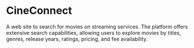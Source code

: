 # CineConnect
A web site to search for movies on streaming services. The platform offers extensive search capabilities, allowing users to explore movies by titles, genres, release years, ratings, pricing, and fee availability. 
